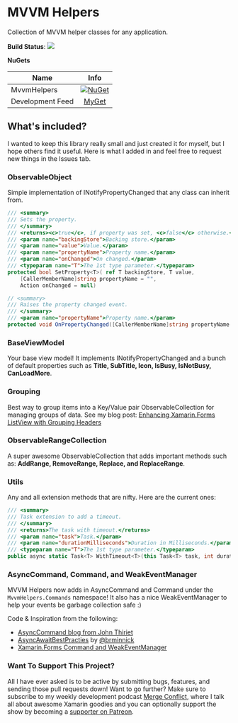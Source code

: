 # MVVM Helpers

Collection of MVVM helper classes for any application.

**Build Status**: [![](https://jamesmontemagno.visualstudio.com/_apis/public/build/definitions/5c11b5bc-b611-475d-a50c-4043a0cbb441/11/badge)](https://dev.azure.com/jamesmontemagno/MvvmHelpers/_build?definitionId=11)

**NuGets**

|Name|Info|
| ------------------- | :------------------: |
|MvvmHelpers|[![NuGet](https://img.shields.io/nuget/v/Refractored.MvvmHelpers.svg?label=NuGet)](https://www.nuget.org/packages/Refractored.MvvmHelpers/)|
|Development Feed|[MyGet](http://myget.org/F/mvvm-helpers)|

## What's included?

I wanted to keep this library really small and just created it for myself, but I hope others find it useful. Here is what I added in and feel free to request new things in the Issues tab.

### ObservableObject
Simple implementation of INotifyPropertyChanged that any class can inherit from.

```csharp
/// <summary>
/// Sets the property.
/// </summary>
/// <returns><c>true</c>, if property was set, <c>false</c> otherwise.</returns>
/// <param name="backingStore">Backing store.</param>
/// <param name="value">Value.</param>
/// <param name="propertyName">Property name.</param>
/// <param name="onChanged">On changed.</param>
/// <typeparam name="T">The 1st type parameter.</typeparam>
protected bool SetProperty<T>( ref T backingStore, T value,
    [CallerMemberName]string propertyName = "",
    Action onChanged = null)
```

```csharp
// <summary>
/// Raises the property changed event.
/// </summary>
/// <param name="propertyName">Property name.</param>
protected void OnPropertyChanged([CallerMemberName]string propertyName = "")
```

### BaseViewModel
Your base view model! It implements INotifyPropertyChanged and a bunch of default properties such as **Title, SubTitle, Icon, IsBusy, IsNotBusy, CanLoadMore**.

### Grouping
Best way to group items into a Key/Value pair ObservableCollection for managing groups of data. See my blog post: [Enhancing Xamarin.Forms ListView with Grouping Headers](https://montemagno.com/enhancing-xamarin-forms-listview-with-grouping/)

### ObservableRangeCollection
A super awesome ObservableCollection that adds important methods such as: **AddRange, RemoveRange, Replace, and ReplaceRange**.

### Utils
Any and all extension methods that are nifty. Here are the current ones:

```csharp
/// <summary>
/// Task extension to add a timeout.
/// </summary>
/// <returns>The task with timeout.</returns>
/// <param name="task">Task.</param>
/// <param name="durationMilliseconds">Duration in Milliseconds.</param>
/// <typeparam name="T">The 1st type parameter.</typeparam>
public async static Task<T> WithTimeout<T>(this Task<T> task, int durationMilliseconds)
```

### AsyncCommand, Command, and WeakEventManager

MVVM Helpers now adds in AsyncCommand and Command under the `MvvmHelpers.Commands` namespace! It also has a nice WeakEventManager to help your events be garbage collection safe :)

Code & Inspiration from the following:
* [AsyncCommand blog from John Thiriet](https://johnthiriet.com/mvvm-going-async-with-async-command)
* [AsyncAwaitBestPracties](https://github.com/brminnick/AsyncAwaitBestPractices/) by [@brminnick](https://github.com/brminnick)
* [Xamarin.Forms Command and WeakEventManager](https://github.com/xamarin/Xamarin.Forms)


### Want To Support This Project?
All I have ever asked is to be active by submitting bugs, features, and sending those pull requests down! Want to go further? Make sure to subscribe to my weekly development podcast [Merge Conflict](http://mergeconflict.fm), where I talk all about awesome Xamarin goodies and you can optionally support the show by becoming a [supporter on Patreon](https://www.patreon.com/mergeconflictfm).
